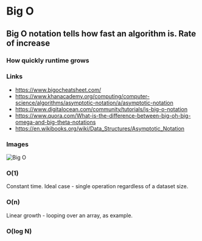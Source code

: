 # Big O

## Big O notation tells how fast an algorithm is. Rate of increase

### How quickly runtime grows

### Links

- <https://www.bigocheatsheet.com/>
- <https://www.khanacademy.org/computing/computer-science/algorithms/asymptotic-notation/a/asymptotic-notation>
- <https://www.digitalocean.com/community/tutorials/js-big-o-notation>
- <https://www.quora.com/What-is-the-difference-between-big-oh-big-omega-and-big-theta-notations>
- <https://en.wikibooks.org/wiki/Data_Structures/Asymptotic_Notation>

### Images

![Big O](https://assets.digitalocean.com/articles/alligator/js/big-o-notation/o-complexity.png)

### O(1)

Constant time. Ideal case - single operation regardless of a dataset size.

### O(n)

Linear growth - looping over an array, as example.

### O(log N)
